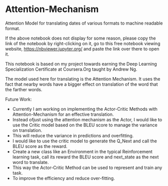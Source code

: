 # Attention-Mechanism
Attention Model for translating dates of various formats to machine readable format.

If the above notebook does not display for some reason, please copy the link of the notebook by right-clicking on it,
go to this free notebook viewing website, https://nbviewer.jupyter.org/ and paste the link over there to open it.

This notebook is based on my project towards earning the Deep Learning Specialization Certificate at Coursera.Org taught by Andrew Ng.


The model used here for translating is the Attention Mechanism. It uses the fact that nearby words have a bigger effect on translation of the word that the farther words.

Future Work:
- Currently I am working on implementing the Actor-Critic Methods with Attention-Mechanism for an effective translation.
- Instead ofjust using the attention mechanism as the Actor, I would like to use the Critic model based on the BLEU score to manage the variance on translation.
- This will reduce the variance in predictions and overfitting.
- I would like to use the critic model to generate the Q_Next and call the BLEU score as the reward.
- Create a new class like an Environment in the typical Reinforcement learning task, call its reward the BLEU score and next_state as the next word to translate.
-  This way the Actor-Critic Method can be used to represent and train any task.
- To improve the efficiency and reduce over-fitting.
